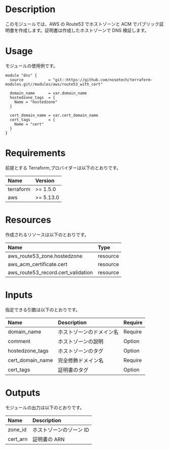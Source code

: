 # Description

このモジュールでは、AWS の Route53 でホストゾーンと ACM でパブリック証明書を作成します。証明書は作成したホストゾーンで DNS 検証します。

# Usage

モジュールの使用例です。

    module "dns" {
      source           = "git::https://github.com/nosetech/terraform-modules.git//modules/aws/route53_with_cert"

      domain_name      = var.domain_name
      hostedzone_tags  = {
        Name = "hostedzone"
      }

      cert_domain_name = var.cert_domain_name
      cert_tags        = {
        Name = "cert"
      }
    }

# Requirements

前提とする Terraform,プロバイダーは以下のとおりです。

| Name      | Version   |
| :-------- | :-------- |
| terraform | >= 1.5.0  |
| aws       | >= 5.13.0 |

# Resources

作成されるリソースは以下のとおりです。

| Name                               | Type     |
| :--------------------------------- | :------- |
| aws_route53_zone.hostedzone        | resource |
| aws_acm_certificate.cert           | resource |
| aws_route53_record.cert_validation | resource |

# Inputs

指定できる引数は以下のとおりです。

| Name             | Description              | Require |
| :--------------- | :----------------------- | :------ |
| domain_name      | ホストゾーンのドメイン名 | Require |
| comment          | ホストゾーンの説明       | Option  |
| hostedzone_tags  | ホストゾーンのタグ       | Option  |
| cert_domain_name | 完全修飾ドメイン名       | Require |
| cert_tags        | 証明書のタグ             | Option  |

# Outputs

モジュールの出力は以下のとおりです。

| Name     | Description             |
| :------- | :---------------------- |
| zone_id  | ホストゾーンのゾーン ID |
| cert_arn | 証明書の ARN            |
